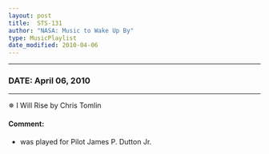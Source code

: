 ```yaml
---
layout: post
title:  STS-131
author: "NASA: Music to Wake Up By"
type: MusicPlaylist
date_modified: 2010-04-06
---
```


----
### DATE: April 06, 2010
----
✵ I Will Rise by Chris Tomlin

#### Comment:
* was played for Pilot James P. Dutton Jr.
